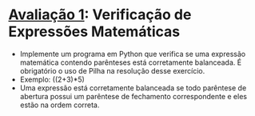 # [Avaliação 1](https://github.com/hqnicolas/Estrutura-de-dados/blob/main/Pilhas%20din%C3%A2micas/av0003eda.py): Verificação de Expressões Matemáticas
- Implemente um programa em Python que verifica se uma expressão matemática contendo parênteses está corretamente balanceada. É obrigatório o uso de Pilha na resolução desse exercício.
- Exemplo: ((2+3)*5)
- Uma expressão está corretamente balanceada se todo parêntese de abertura possui um parêntese de fechamento correspondente e eles estão na ordem correta.

